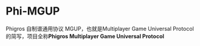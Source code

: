 # Phi-MGUP
Phigros 自制谱通用协议
MGUP，也就是Multiplayer Game Universal Protocol的简写，项目全称**Phigros Multiplayer Game Universal Protocol**
